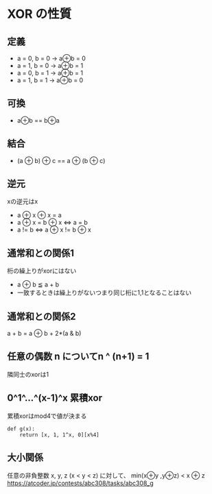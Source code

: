 # XOR の性質
## 定義
- a = 0, b = 0 -> a⊕b = 0
- a = 1, b = 0 -> a⊕b = 1
- a = 0, b = 1 -> a⊕b = 1
- a = 1, b = 1 -> a⊕b = 0

## 可換
- a⊕b == b⊕a

## 結合
- (a ⊕ b) ⊕ c == a ⊕ (b ⊕ c)

## 逆元
xの逆元はx
- a ⊕ x ⊕ x = a
- a ⊕ x = b ⊕ x  ⇔ a = b
- a != b ⇔ a ⊕ x != b ⊕ x

## 通常和との関係1
桁の繰上りがxorにはない
- a ⊕ b ≦ a + b
- 一致するときは繰上りがないつまり同じ桁に1,1となることはない

## 通常和との関係2
a + b = a ⊕ b + 2*(a & b)

## 任意の偶数 n についてn ^ (n+1) = 1
隣同士のxorは1
## 0^1^...^(x-1)^x 累積xor
累積xorはmod4で値が決まる
```
def g(x):
    return [x, 1, 1^x, 0][x%4]
```

## 大小関係
任意の非負整数 x, y, z (x < y < z) に対して、
min(x⊕y ,y⊕z) < x ⊕ z
https://atcoder.jp/contests/abc308/tasks/abc308_g

